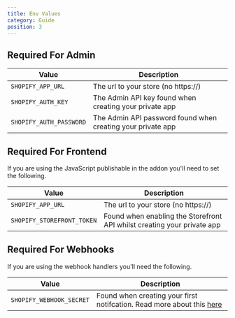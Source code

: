 ```yaml
---
title: Env Values
category: Guide
position: 3
---
```


## Required For Admin

| Value             | Description  | 
| -------------------| ------------- |
| `SHOPIFY_APP_URL`  | The url to your store (no https://)  |
| `SHOPIFY_AUTH_KEY`  | The Admin API key found when creating your private app |
| `SHOPIFY_AUTH_PASSWORD` | The Admin API password found when creating your private app |

## Required For Frontend

If you are using the JavaScript publishable in the addon you'll need to set the following.

| Value             | Description  | 
| -------------------| ------------- |
| `SHOPIFY_APP_URL`  | The url to your store (no https://)  |
| `SHOPIFY_STOREFRONT_TOKEN`  | Found when enabling the Storefront API whilst creating your private app  |

## Required For Webhooks

If you are using the webhook handlers you'll need the following.

| Value             | Description  | 
| -------------------| ------------- |
| `SHOPIFY_WEBHOOK_SECRET`  | Found when creating your first notifcation. Read more about this [here](/cms/webhooks)  |

